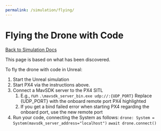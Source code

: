 ```yaml
---
permalink: /simulation/flying/
---
```


# Flying the Drone with Code

[Back to Simulation Docs](/docs/simulation/)

This page is based on what has been discovered.

To fly the drone with code in Unreal:
1. Start the Unreal simulation
2. Start PX4 via the instructions above.
3. Connect a MavSDK server to the PX4 SITL
    1. E.g., run `.\mavsdk_server_bin.exe udp://:{UDP_PORT}`
        Replace {UDP_PORT} with the onboard remote port PX4 highlighted
    2. If you get a bind failed error when starting PX4 regarding the onboard port, use the new remote port
4. Run your code, connecting the System as follows:
    `drone: System = System(mavsdk_server_address="localhost")`
    `await drone.connect()`

